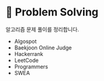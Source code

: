 # 🔮 Problem Solving
알고리즘 문제 풀이를 정리합니다.

- Algospot
- Baekjoon Online Judge
- Hackerrank
- LeetCode
- Programmers
- SWEA
